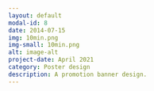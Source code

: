 ```yaml
---
layout: default
modal-id: 8
date: 2014-07-15
img: 10min.png
img-small: 10min.png
alt: image-alt
project-date: April 2021
category: Poster design
description: A promotion banner design.
---
```

